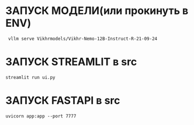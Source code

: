 # ЗАПУСК МОДЕЛИ(или прокинуть в ENV)
``` vllm serve Vikhrmodels/Vikhr-Nemo-12B-Instruct-R-21-09-24```
# ЗАПУСК STREAMLIT в src
``` streamlit run ui.py ```
# ЗАПУСК FASTAPI в src
``` uvicorn app:app --port 7777 ```

